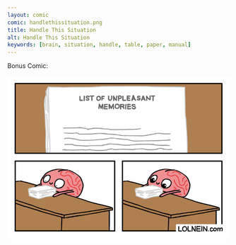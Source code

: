 ```yaml
---
layout: comic
comic: handlethissituation.png
title: Handle This Situation
alt: Handle This Situation
keywords: [brain, situation, handle, table, paper, manual]
---
```


Bonus Comic:

![Handle This Situation Bonus Comic](/images/handlethissituation_bonus.png)
